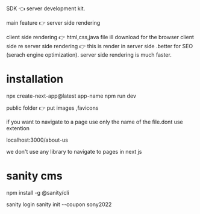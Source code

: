 SDK 👈  server development kit.

main feature 👉 server side rendering


client side rendering 👉 html,css,java file ill download for the browser
client side re
server side rendering 👉 this is render in server side .better for SEO (serach engine optimization).
server side rendering is much faster.

# installation

npx create-next-app@latest app-name
npm run dev


public folder 👉 put images ,favicons

if you want to navigate to a page use only the name of the file.dont use extention

localhost:3000/about-us

we don't use any library to navigate to pages in next js


# sanity cms 

npm install -g @sanity/cli

sanity login
sanity init --coupon sony2022

